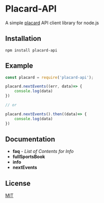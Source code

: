 Placard-API
===========

A simple [placard](https://www.jogossantacasa.pt/web/Placard) API client library for node.js

## Installation

    npm install placard-api

## Example

```javascript
const placard = require('placard-api');

placard.nextEvents((err, data)=> {
    console.log(data)
})

// or

placard.nextEvents().then((data)=> {
    console.log(data)
})
```

## Documentation

- **faq** - *List of Contents for Info*
- **fullSportsBook**
- **info**
- **nextEvents**


## License
[MIT](https://github.com/efernandesng/placard-api/blob/master/LICENSE.md)